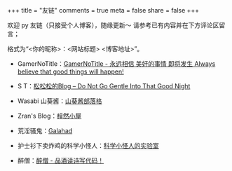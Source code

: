 +++
title = "友链"
comments = true
meta = false
share = false
+++

欢迎 py 友链（只接受个人博客），随缘更新～ 请参考已有内容并在下方评论区留言；

格式为“<你的昵称>：<网站标题> <博客地址>”。

- GamerNoTitle：[GamerNoTitle - 永远相信 美好的事情 即将发生 Always believe that good things will happen!](https://bili33.top/)

- S T：[松松松的Blog – Do Not Go Gentle Into That Good Night](https://www.saltyfish.win/)

- Wasabi 山葵酱：[山葵酱部落格](https://wasabi.fun/)

- Zran's Blog：[梓然小屋](https://blog.zranl.cc/)

- 荒淫骚鬼：[Galahad](https://focus.expert/)

- 护士衫下卖炸鸡的科学小怪人：[科学小怪人的实验室](https://blog.vwert.com/)

- 醉僧：[醉僧 - 品酒读诗写代码！](https://zuiseng.com/)